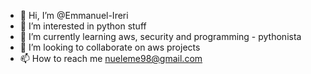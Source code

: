 - 👋 Hi, I’m @Emmanuel-Ireri
- 👀 I’m interested in python stuff
- 🌱 I’m currently learning aws, security and programming - pythonista
- 💞️ I’m looking to collaborate on aws projects
- 📫 How to reach me nueleme98@gmail.com

<!---
Emmanuel-Ireri/Emmanuel-Ireri is a ✨ special ✨ repository because its `README.md` (this file) appears on your GitHub profile.
You can click the Preview link to take a look at your changes.
--->
